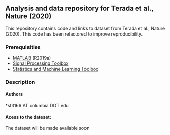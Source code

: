 ## Analysis and data repository for Terada et al., Nature (2020)
This repository contains code and links to dataset from Terada et al., Nature (2020). This code has been refactored to improve reproducibility.

### Prerequisities
* [MATLAB](https://ch.mathworks.com/products/matlab.html) (R2019a)
* [Signal Processing Toolbox](https://ch.mathworks.com/products/signal.html)
* [Statistics and Machine Learning Toolbox](https://ch.mathworks.com/products/statistics.html)

### Description

#### Authors
*st3166 AT columbia DOT edu

#### Acess to the dateset:

The dataset will be made available soon

